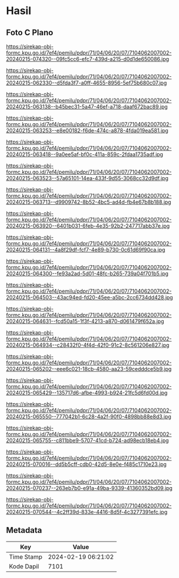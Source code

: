# Hasil

## Foto C Plano

https://sirekap-obj-formc.kpu.go.id/7ef4/pemilu/pdpr/71/04/06/20/07/7104062007002-20240215-074320--09fc5cc6-efc7-439d-a215-d0d1de650086.jpg

https://sirekap-obj-formc.kpu.go.id/7ef4/pemilu/pdpr/71/04/06/20/07/7104062007002-20240215-062330--d5fda3f7-a0ff-4655-8956-5ef75b680c07.jpg

https://sirekap-obj-formc.kpu.go.id/7ef4/pemilu/pdpr/71/04/06/20/07/7104062007002-20240215-063138--b45bec31-5a47-46ef-a718-daaf672bac89.jpg

https://sirekap-obj-formc.kpu.go.id/7ef4/pemilu/pdpr/71/04/06/20/07/7104062007002-20240215-063253--e8e00182-f6de-474c-a878-4fda019ea581.jpg

https://sirekap-obj-formc.kpu.go.id/7ef4/pemilu/pdpr/71/04/06/20/07/7104062007002-20240215-063418--9a0ee5af-bf0c-411a-859c-2fdaa1735adf.jpg

https://sirekap-obj-formc.kpu.go.id/7ef4/pemilu/pdpr/71/04/06/20/07/7104062007002-20240215-063523--57a65101-14ea-433f-9d55-3068cc32d9df.jpg

https://sirekap-obj-formc.kpu.go.id/7ef4/pemilu/pdpr/71/04/06/20/07/7104062007002-20240215-063713--d9909742-8b52-4bc5-ad4d-fb4e67b8b188.jpg

https://sirekap-obj-formc.kpu.go.id/7ef4/pemilu/pdpr/71/04/06/20/07/7104062007002-20240215-063920--6401b031-6feb-4e35-92b2-247717abb37e.jpg

https://sirekap-obj-formc.kpu.go.id/7ef4/pemilu/pdpr/71/04/06/20/07/7104062007002-20240215-064131--4a8f29df-fcf7-4e89-b730-0c61d69f90ca.jpg

https://sirekap-obj-formc.kpu.go.id/7ef4/pemilu/pdpr/71/04/06/20/07/7104062007002-20240215-064300--fe93a2ad-5d01-48fc-b265-739a04f701b5.jpg

https://sirekap-obj-formc.kpu.go.id/7ef4/pemilu/pdpr/71/04/06/20/07/7104062007002-20240215-064503--43ac94ed-fd20-45ee-a5bc-2cc6734dd428.jpg

https://sirekap-obj-formc.kpu.go.id/7ef4/pemilu/pdpr/71/04/06/20/07/7104062007002-20240215-064631--fcd50a15-1f3f-4213-a870-d061479f652a.jpg

https://sirekap-obj-formc.kpu.go.id/7ef4/pemilu/pdpr/71/04/06/20/07/7104062007002-20240215-064934--c28432f0-4f4d-42f0-91c2-8c561206e827.jpg

https://sirekap-obj-formc.kpu.go.id/7ef4/pemilu/pdpr/71/04/06/20/07/7104062007002-20240215-065202--eee6c021-18cb-4580-aa23-59cedddce5b9.jpg

https://sirekap-obj-formc.kpu.go.id/7ef4/pemilu/pdpr/71/04/06/20/07/7104062007002-20240215-065429--135717d6-afbe-4993-b924-21fc5d6fd00d.jpg

https://sirekap-obj-formc.kpu.go.id/7ef4/pemilu/pdpr/71/04/06/20/07/7104062007002-20240215-065550--777042b1-6c28-4a2f-90f0-4898bb88e8d3.jpg

https://sirekap-obj-formc.kpu.go.id/7ef4/pemilu/pdpr/71/04/06/20/07/7104062007002-20240215-065755--c811bbe9-5707-41cd-b724-ad98ecb18eb4.jpg

https://sirekap-obj-formc.kpu.go.id/7ef4/pemilu/pdpr/71/04/06/20/07/7104062007002-20240215-070016--dd5b5cff-cdb0-42d5-8e0e-f485c1710e23.jpg

https://sirekap-obj-formc.kpu.go.id/7ef4/pemilu/pdpr/71/04/06/20/07/7104062007002-20240215-070237--263eb7b0-e91a-49ba-9339-41360352bd09.jpg

https://sirekap-obj-formc.kpu.go.id/7ef4/pemilu/pdpr/71/04/06/20/07/7104062007002-20240215-070544--4c2ff39d-833e-4416-8d5f-4c3277391efc.jpg


## Metadata

| Key        | Value               |
| ---------- | ------------------- |
| Time Stamp | 2024-02-19 06:21:02 |
| Kode Dapil | 7101                |




